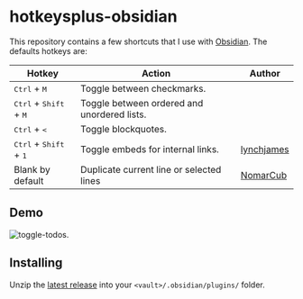# hotkeysplus-obsidian

This repository contains a few shortcuts that I use with [Obsidian](https://obsidian.md/). The defaults hotkeys are:

| Hotkey                                            | Action                                     | Author       |
| ------------------------------------------------- | ------------------------------------------ | ------------ |
| <kbd>Ctrl</kbd> + <kbd>M</kbd>                    | Toggle between checkmarks.                 |              |
| <kbd>Ctrl</kbd> + <kbd>Shift</kbd> + <kbd>M</kbd> | Toggle between ordered and unordered lists.|              |
| <kbd>Ctrl</kbd> + <kbd><</kbd>                    | Toggle blockquotes.                        |              |
| <kbd>Ctrl</kbd> + <kbd>Shift</kbd> + <kbd>1</kbd> | Toggle embeds for internal links.          | [lynchjames](https://github.com/lynchjames) |
| Blank by default                                  | Duplicate current line or selected lines   | [NomarCub](https://github.com/NomarCub) |

## Demo

![toggle-todos](https://user-images.githubusercontent.com/5426039/89807985-b1278f00-db39-11ea-9cc1-7fc26fab6fd8.gif).

## Installing

Unzip the [latest release](https://github.com/argenos/hotkeysplus-obsidian/releases/latest) into your `<vault>/.obsidian/plugins/` folder.
